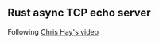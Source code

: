 ## Rust async TCP echo server

Following [Chris Hay's video](https://www.youtube.com/watch?v=DJzgUmH30h8)